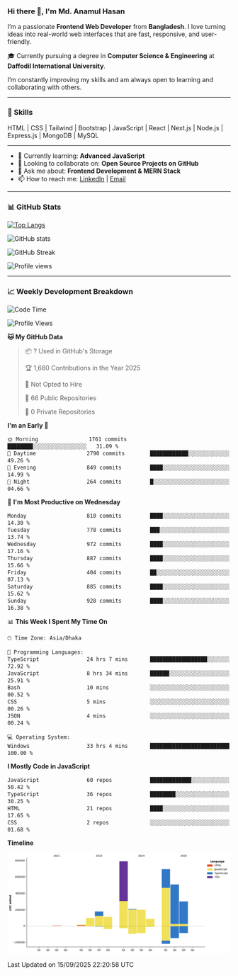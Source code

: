 ### Hi there 👋, I'm Md. Anamul Hasan

I’m a passionate **Frontend Web Developer** from **Bangladesh**. I love turning ideas into real-world web interfaces that are fast, responsive, and user-friendly.

🎓 Currently pursuing a degree in **Computer Science & Engineering** at **Daffodil International University**.

I’m constantly improving my skills and am always open to learning and collaborating with others.

---

### 🚀 Skills
HTML | CSS | Tailwind | Bootstrap | JavaScript | React | Next.js | Node.js | Express.js | MongoDB | MySQL 

---

- 🌱 Currently learning: **Advanced JavaScript**
- 👯 Looking to collaborate on: **Open Source Projects on GitHub**
- 💬 Ask me about: **Frontend Development & MERN Stack**
- 📫 How to reach me: [LinkedIn](https://www.linkedin.com/in/mdanamulhasan201) | [Email](mailto:anamulhasan3625@gmail.com)

---

### 📊 GitHub Stats

[![Top Langs](https://github-readme-stats.vercel.app/api/top-langs/?username=mdanamulhasan201&layout=compact)](https://github.com/anuraghazra/github-readme-stats)

![GitHub stats](https://github-readme-stats.vercel.app/api?username=mdanamulhasan201&show_icons=true&count_private=true&theme=tokyonight)

![GitHub Streak](https://streak-stats.demolab.com?user=mdanamulhasan201&theme=tokyonight)

![Profile views](https://gpvc.arturio.dev/mdanamulhasan201)

---

### 📈 Weekly Development Breakdown

<!--START_SECTION:waka-->
![Code Time](http://img.shields.io/badge/Code%20Time-694%20hrs%2039%20mins-blue)

![Profile Views](http://img.shields.io/badge/Profile%20Views-0-blue)

**🐱 My GitHub Data** 

> 📦 ? Used in GitHub's Storage 
 > 
> 🏆 1,680 Contributions in the Year 2025
 > 
> 🚫 Not Opted to Hire
 > 
> 📜 66 Public Repositories 
 > 
> 🔑 0 Private Repositories 
 > 
**I'm an Early 🐤** 

```text
🌞 Morning                1761 commits        ████████░░░░░░░░░░░░░░░░░   31.09 % 
🌆 Daytime                2790 commits        ████████████░░░░░░░░░░░░░   49.26 % 
🌃 Evening                849 commits         ████░░░░░░░░░░░░░░░░░░░░░   14.99 % 
🌙 Night                  264 commits         █░░░░░░░░░░░░░░░░░░░░░░░░   04.66 % 
```
📅 **I'm Most Productive on Wednesday** 

```text
Monday                   810 commits         ████░░░░░░░░░░░░░░░░░░░░░   14.30 % 
Tuesday                  778 commits         ███░░░░░░░░░░░░░░░░░░░░░░   13.74 % 
Wednesday                972 commits         ████░░░░░░░░░░░░░░░░░░░░░   17.16 % 
Thursday                 887 commits         ████░░░░░░░░░░░░░░░░░░░░░   15.66 % 
Friday                   404 commits         ██░░░░░░░░░░░░░░░░░░░░░░░   07.13 % 
Saturday                 885 commits         ████░░░░░░░░░░░░░░░░░░░░░   15.62 % 
Sunday                   928 commits         ████░░░░░░░░░░░░░░░░░░░░░   16.38 % 
```


📊 **This Week I Spent My Time On** 

```text
🕑︎ Time Zone: Asia/Dhaka

💬 Programming Languages: 
TypeScript               24 hrs 7 mins       ██████████████████░░░░░░░   72.92 % 
JavaScript               8 hrs 34 mins       ██████░░░░░░░░░░░░░░░░░░░   25.91 % 
Bash                     10 mins             ░░░░░░░░░░░░░░░░░░░░░░░░░   00.52 % 
CSS                      5 mins              ░░░░░░░░░░░░░░░░░░░░░░░░░   00.26 % 
JSON                     4 mins              ░░░░░░░░░░░░░░░░░░░░░░░░░   00.24 % 

💻 Operating System: 
Windows                  33 hrs 4 mins       █████████████████████████   100.00 % 
```

**I Mostly Code in JavaScript** 

```text
JavaScript               60 repos            █████████████░░░░░░░░░░░░   50.42 % 
TypeScript               36 repos            ████████░░░░░░░░░░░░░░░░░   30.25 % 
HTML                     21 repos            ████░░░░░░░░░░░░░░░░░░░░░   17.65 % 
CSS                      2 repos             ░░░░░░░░░░░░░░░░░░░░░░░░░   01.68 % 
```



**Timeline**

![Lines of Code chart](https://raw.githubusercontent.com/mdanamulhasan201/mdanamulhasan201/main/assets/bar_graph.png)


 Last Updated on 15/09/2025 22:20:58 UTC
<!--END_SECTION:waka-->
